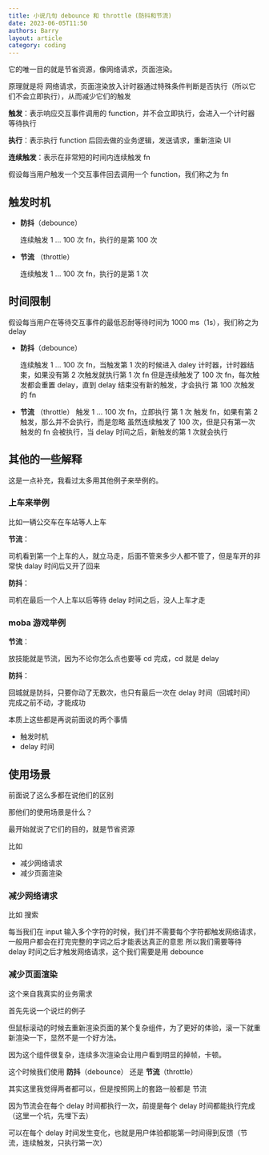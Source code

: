 ```yaml
---
title: 小说几句 debounce 和 throttle (防抖和节流)
date: 2023-06-05T11:50
authors: Barry
layout: article
category: coding
---
```


它的唯一目的就是节省资源，像网络请求，页面渲染。

原理就是将 网络请求，页面渲染放入计时器通过特殊条件判断是否执行（所以它们不会立即执行），从而减少它们的触发

**触发**：表示响应交互事件调用的 function，并不会立即执行，会进入一个计时器等待执行

**执行**：表示执行 function 后回去做的业务逻辑，发送请求，重新渲染 UI

**连续触发**：表示在非常短的时间内连续触发 fn

假设每当用户触发一个交互事件回去调用一个 function，我们称之为 fn

## 触发时机

- **防抖**（debounce）

  连续触发 1 ... 100 次 fn，执行的是第 100 次

- **节流** （throttle）

  连续触发 1 ... 100 次 fn，执行的是第 1 次

## 时间限制

假设每当用户在等待交互事件的最低忍耐等待时间为 1000 ms（1s），我们称之为 delay

- **防抖**（debounce）

  连续触发 1 ... 100 次 fn，当触发第 1 次的时候进入 daley 计时器，计时器结束，如果没有第 2 次触发就执行第 1 次 fn
  但是连续触发了 100 次 fn，每次触发都会重置 delay，直到 delay 结束没有新的触发，才会执行 第 100 次触发的 fn

- **节流** （throttle）
  触发 1 ... 100 次 fn，立即执行 第 1 次 触发 fn，如果有第 2 触发，那么并不会执行，而是忽略
  虽然连续触发了 100 次，但是只有第一次触发的 fn 会被执行，当 delay 时间之后，新触发的第 1 次就会执行

## 其他的一些解释

这是一点补充，我看过太多用其他例子来举例的。

### 上车来举例

比如一辆公交车在车站等人上车

**节流**：

司机看到第一个上车的人，就立马走，后面不管来多少人都不管了，但是车开的非常快 dalay 时间后又开了回来

**防抖**：

司机在最后一个人上车以后等待 delay 时间之后，没人上车才走

### moba 游戏举例

**节流**：

放技能就是节流，因为不论你怎么点也要等 cd 完成，cd 就是 delay

**防抖**：

回城就是防抖，只要你动了无数次，也只有最后一次在 delay 时间（回城时间）完成之前不动，才能成功

本质上这些都是再说前面说的两个事情

- 触发时机
- delay 时间

## 使用场景

前面说了这么多都在说他们的区别

那他们的使用场景是什么？

最开始就说了它们的目的，就是节省资源

比如

- 减少网络请求
- 减少页面渲染

### 减少网络请求

比如 搜索

每当我们在 input 输入多个字符的时候，我们并不需要每个字符都触发网络请求，一般用户都会在打完完整的字词之后才能表达真正的意思
所以我们需要等待 delay 时间之后才触发网络请求，这个我们需要是用 debounce

### 减少页面渲染

这个来自我真实的业务需求

首先先说一个说烂的例子

但鼠标滚动的时候去重新渲染页面的某个复杂组件，为了更好的体验，滚一下就重新渲染一下，显然不是一个好方法。

因为这个组件很复杂，连续多次渲染会让用户看到明显的掉帧，卡顿。

这个时候我们使用 **防抖**（debounce） 还是 **节流**（throttle）

其实这里我觉得两者都可以，但是按照网上的套路一般都是 节流

因为节流会在每个 delay 时间都执行一次，前提是每个 delay 时间都能执行完成（这里一个坑，先埋下去）

可以在每个 delay 时间发生变化，也就是用户体验都能第一时间得到反馈（节流，连续触发，只执行第一次）
